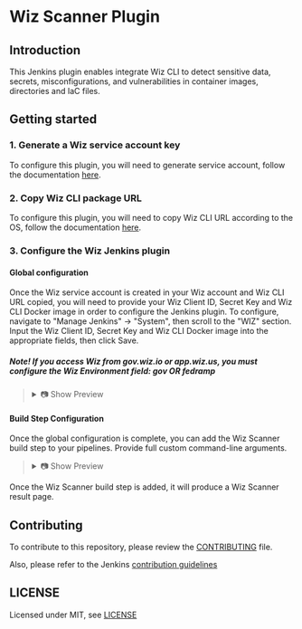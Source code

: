 # Wiz Scanner Plugin 

## Introduction

This Jenkins plugin enables integrate Wiz CLI to detect sensitive data, secrets, misconfigurations, and vulnerabilities in container images, directories and IaC files.

## Getting started

### 1. Generate a Wiz service account key

To configure this plugin, you will need to generate service account, follow the documentation <a target="_blank" href="https://docs.wiz.io/wiz-docs/docs/set-up-wiz-cli?lng=en#generate-a-wiz-service-account-key">here</a>.

### 2. Copy Wiz CLI package URL

To configure this plugin, you will need to copy Wiz CLI URL according to the OS, follow the documentation <a target="_blank" href="https://docs.wiz.io/wiz-docs/docs/set-up-wiz-cli?lng=en#download-wiz-cli-to-a-linux-mac-or-windows-host">here</a>.

### 3. Configure the Wiz Jenkins plugin

#### Global configuration

Once the Wiz service account is created in your Wiz account and Wiz CLI URL copied, you will need to provide your Wiz Client ID, Secret Key and Wiz CLI Docker image in order to configure the Jenkins plugin. To configure, navigate to "Manage Jenkins" -> "System", then scroll to the "WIZ" section. Input the Wiz Client ID, Secret Key and Wiz CLI Docker image into the appropriate fields, then click Save.
##### Note! If you access Wiz from gov.wiz.io or app.wiz.us, you must configure the Wiz Environment field: gov OR fedramp
<blockquote>
<details>
<summary>📷 Show Preview</summary>

![Wiz - Global Settings](docs/global_settings.png)

</details>
</blockquote>

#### Build Step Configuration

Once the global configuration is complete, you can add the Wiz Scanner build step to your pipelines.
Provide full custom command-line arguments.

<blockquote>
<details>
<summary>📷 Show Preview</summary>

![Wiz Scanner - Build Step](docs/build_step.png)

</details>
</blockquote>

Once the Wiz Scanner build step is added, it will produce a Wiz Scanner result page.

## Contributing

To contribute to this repository, please review the [CONTRIBUTING](CONTRIBUTING.md) file.

Also, please refer to the Jenkins [contribution guidelines](https://github.com/jenkinsci/.github/blob/master/CONTRIBUTING.md)

## LICENSE

Licensed under MIT, see [LICENSE](LICENSE.md)

